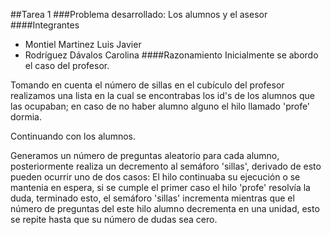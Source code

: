 ##Tarea 1
###Problema desarrollado: Los alumnos y el asesor
####Integrantes 
- Montiel Martinez Luis Javier
- Rodríguez Dávalos Carolina
####Razonamiento
Inicialmente se abordo el caso del profesor. 

Tomando en cuenta el número de sillas en el cubículo del profesor realizamos una lista en la cual se encontrabas los id's de los alumnos que las ocupaban; en caso de no haber alumno alguno el hilo llamado 'profe' dormia.

Continuando con los alumnos. 

Generamos un número de preguntas aleatorio para cada alumno, posteriormente realiza un decremento al semáforo 'sillas', derivado de esto pueden ocurrir uno de dos casos: El hilo continuaba su ejecución o se mantenia en espera, si se cumple el primer caso el hilo 'profe' resolvía la duda, terminado esto, el semáforo 'sillas' incrementa mientras que el número de preguntas del este hilo alumno decrementa en una unidad, esto se repite hasta que su número de dudas sea cero.   

   
